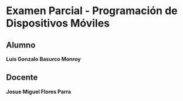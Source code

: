 # Examen Parcial - Programación de Dispositivos Móviles

## Alumno
**Luis Gonzalo Basurco Monroy**

## Docente
**Josue Miguel Flores Parra**
